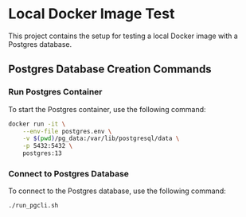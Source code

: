 # Local Docker Image Test

This project contains the setup for testing a local Docker image with a Postgres database.

## Postgres Database Creation Commands

### Run Postgres Container

To start the Postgres container, use the following command:

```bash
docker run -it \
    --env-file postgres.env \
    -v $(pwd)/pg_data:/var/lib/postgresql/data \
    -p 5432:5432 \
    postgres:13
```

### Connect to Postgres Database

To connect to the Postgres database, use the following command:

```bash
./run_pgcli.sh
```
